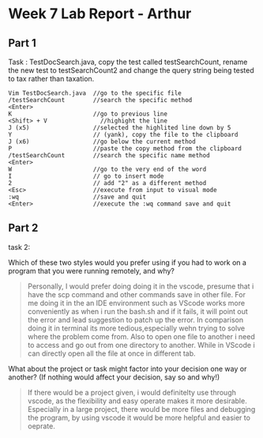# Week 7 Lab Report - Arthur
## Part 1

Task :  TestDocSearch.java, copy the test called testSearchCount, rename the new test to testSearchCount2 and change the query string being tested to tax rather than taxation.

```
Vim TestDocSearch.java  //go to the specific file
/testSearchCount        //search the specific method
<Enter>
K                       //go to previous line
<Shift> + V               //highight the line
J (x5)                  //selected the highlited line down by 5
Y                       // (yank), copy the file to the clipboard
J (x6)                  //go below the current method
P                       //paste the copy method from the clipboard
/testSearchCount        //search the specific name method
<Enter>
W                       //go to the very end of the word
I                       // go to insert mode
2                       // add "2" as a different method
<Esc>                   //execute from input to visual mode
:wq                     //save and quit
<Enter>                 //execute the :wq command save and quit 
```

## Part 2
task 2:    

Which of these two styles would you prefer using if you had to work on a program that you were running remotely, and why?      

>Personally, I would prefer doing doing it in the vscode, presume that i have the scp command and other commands save in other file. For me doing it in the an IDE environment such as VScode works more conveniently as when i run the bash.sh and if it fails, it will point out the error and lead suggestion to patch up the error. In comparison doing it in terminal its more tedious,especially wehn trying to solve where the problem come from. Also to open one file to another i need to access and go out from one directory to another. While in VScode i can directly open all the file at once in different tab.

   
What about the project or task might factor into your decision one way or another? (If nothing would affect your decision, say so and why!)  

>If there would be a project given, i would definitelty use through vscode, as the flexibility and easy operate makes it more desirable. Especially in a large project, there would be more files and debugging the program, by using vscode it would be more helpful and easier to oeprate.
